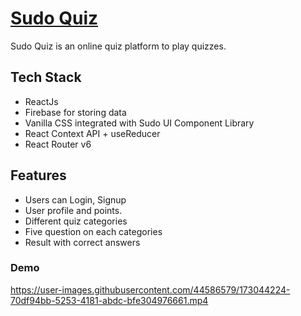  # [Sudo Quiz](https://sudo-quiz-react.netlify.app/)

Sudo Quiz is an online quiz platform to play quizzes.

## Tech Stack

- ReactJs
- Firebase for storing data
- Vanilla CSS integrated with Sudo UI Component Library
- React Context API + useReducer
- React Router v6


## Features

- Users can Login, Signup
- User profile and points.
- Different quiz categories
- Five question on each categories
- Result with correct answers

### Demo

https://user-images.githubusercontent.com/44586579/173044224-70df94bb-5253-4181-abdc-bfe304976661.mp4

